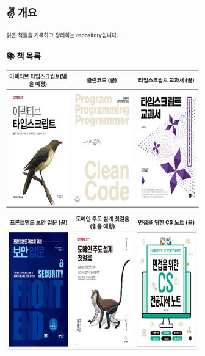 # ✌️ 개요

읽은 책들을 기록하고 정리하는 repository입니다.

## 📚 책 목록

|                      이펙티브 타입스크립트(읽을 예정)                      |                         클린코드 (끝)                         |                         타입스크립트 교과서 (끝)                         |
| :------------------------------------------------------------------------: | :-----------------------------------------------------------: | :----------------------------------------------------------------------: |
| <img src="images/이펙티브 타입스크립트.jpg" width="400px" height="300px"/> | <img src="images/클린코드.jpg" width="400px" height="300px"/> | <img src="images/타입스크립트 교과서.jpg" width="400px" height="300px"/> |

|                         프론트엔드 보안 입문 (끝)                         |             도메인 주도 설계 첫걸음(읽을 예정)              |                      면접을 위한 CS 노트 (끝)                       |
| :-----------------------------------------------------------------------: | :---------------------------------------------------------: | :-----------------------------------------------------------------: |
| <img src="images/프론트엔드 보안 입문.jpg" width="400px" height="300px"/> | <img src="images/도주설.jpg" width="400px" height="300px"/> | <img src="images/전공을 위한 CS.jpg" width="400px" height="300px"/> |
